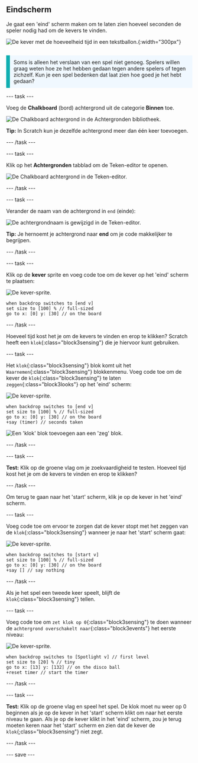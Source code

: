 ## Eindscherm

<div style="display: flex; flex-wrap: wrap">
<div style="flex-basis: 200px; flex-grow: 1; margin-right: 15px;">
Je gaat een 'eind' scherm maken om te laten zien hoeveel seconden de speler nodig had om de kevers te vinden. 
</div>
<div>

![De kever met de hoeveelheid tijd in een tekstballon.](images/end-screen.png){:width="300px"}

</div>
</div>

<p style="border-left: solid; border-width:10px; border-color: #0faeb0; background-color: aliceblue; padding: 10px;">
Soms is alleen het verslaan van een spel niet genoeg. Spelers willen graag weten hoe ze het hebben gedaan tegen andere spelers of tegen zichzelf. Kun je een spel bedenken dat laat zien hoe goed je het hebt gedaan?</p>

--- task ---

Voeg de **Chalkboard** (bord) achtergrond uit de categorie **Binnen** toe.

![De Chalkboard achtergrond in de Achtergronden bibliotheek.](images/chalkboard.png)

**Tip:** In Scratch kun je dezelfde achtergrond meer dan één keer toevoegen.

--- /task ---

--- task ---

Klik op het **Achtergronden** tabblad om de Teken-editor te openen.

![De Chalkboard achtergrond in de Teken-editor.](images/chalkboard2-paint.png)

--- /task ---

--- task ---

Verander de naam van de achtergrond in `end` (einde):

![De achtergrondnaam is gewijzigd in de Teken-editor.](images/end-screen-name.png)

**Tip:** Je hernoemt je achtergrond naar **end** om je code makkelijker te begrijpen.

--- /task ---

--- task ---

Klik op de **kever** sprite en voeg code toe om de kever op het 'eind' scherm te plaatsen:

![De kever-sprite.](images/bug-sprite.png)

```blocks3
when backdrop switches to [end v]
set size to [100] % // full-sized
go to x: [0] y: [30] // on the board
```

--- /task ---

Hoeveel tijd kost het je om de kevers te vinden en erop te klikken? Scratch heeft een `klok`{:class="block3sensing"} die je hiervoor kunt gebruiken.

--- task ---

Het `klok`{:class="block3sensing"} blok komt uit het `Waarnemen`{:class="block3sensing"} blokkenmenu. Voeg code toe om de kever de `klok`{:class="block3sensing"} te laten `zeggen`{:class="block3looks"} op het 'eind' scherm:

![De kever-sprite.](images/bug-sprite.png)

```blocks3
when backdrop switches to [end v]
set size to [100] % // full-sized
go to x: [0] y: [30] // on the board
+say (timer) // seconds taken
```

![Een 'klok' blok toevoegen aan een 'zeg' blok.](images/inserting-blocks.gif)

--- /task ---

--- task ---

**Test:** Klik op de groene vlag om je zoekvaardigheid te testen. Hoeveel tijd kost het je om de kevers te vinden en erop te klikken?

--- /task ---

Om terug te gaan naar het 'start' scherm, klik je op de kever in het 'eind' scherm.

--- task ---

Voeg code toe om ervoor te zorgen dat de kever stopt met het zeggen van de `klok`{:class="block3sensing"} wanneer je naar het 'start' scherm gaat:

![De kever-sprite.](images/bug-sprite.png)

```blocks3
when backdrop switches to [start v]
set size to [100] % // full-sized
go to x: [0] y: [30] // on the board
+say [] // say nothing
```

--- /task ---

Als je het spel een tweede keer speelt, blijft de `klok`{:class="block3sensing"} tellen.

--- task ---

Voeg code toe om `zet klok op 0`{:class="block3sensing"} te doen wanneer de `achtergrond overschakelt naar`{:class="block3events"} het eerste niveau:

![De kever-sprite.](images/bug-sprite.png)

```blocks3
when backdrop switches to [Spotlight v] // first level
set size to [20] % // tiny
go to x: [13] y: [132] // on the disco ball
+reset timer // start the timer
```

--- /task ---

--- task ---

**Test:** Klik op de groene vlag en speel het spel. De klok moet nu weer op 0 beginnen als je op de kever in het 'start' scherm klikt om naar het eerste niveau te gaan. Als je op de kever klikt in het 'eind' scherm, zou je terug moeten keren naar het 'start' scherm en zien dat de kever de `klok`{;class="block3sensing"} niet zegt.

--- /task ---

--- save ---
